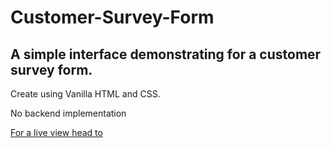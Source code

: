 # Customer-Survey-Form
## A simple interface demonstrating for a customer survey form.

Create using Vanilla HTML and CSS.

No backend implementation

[For a live view head to]()
